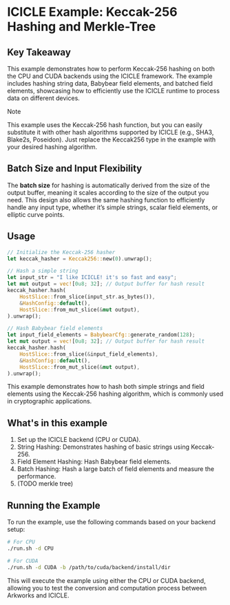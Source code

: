 # ICICLE Example: Keccak-256 Hashing and Merkle-Tree

## Key Takeaway

This example demonstrates how to perform Keccak-256 hashing on both the CPU and CUDA backends using the ICICLE framework. The example includes hashing string data, Babybear field elements, and batched field elements, showcasing how to efficiently use the ICICLE runtime to process data on different devices.

> [!NOTE]
> This example uses the Keccak-256 hash function, but you can easily substitute it with other hash algorithms supported by ICICLE (e.g., SHA3, Blake2s, Poseidon). Just replace the Keccak256 type in the example with your desired hashing algorithm.

## Batch Size and Input Flexibility

The **batch size** for hashing is automatically derived from the size of the output buffer, meaning it scales according to the size of the output you need. 
This design also allows the same hashing function to efficiently handle any input type, whether it’s simple strings, scalar field elements, or elliptic curve points.

## Usage

```rust
// Initialize the Keccak-256 hasher
let keccak_hasher = Keccak256::new(0).unwrap();

// Hash a simple string
let input_str = "I like ICICLE! it's so fast and easy";
let mut output = vec![0u8; 32]; // Output buffer for hash result
keccak_hasher.hash(
    HostSlice::from_slice(input_str.as_bytes()),
    &HashConfig::default(),
    HostSlice::from_mut_slice(&mut output),
).unwrap();

// Hash Babybear field elements
let input_field_elements = BabybearCfg::generate_random(128);
let mut output = vec![0u8; 32]; // Output buffer for hash result
keccak_hasher.hash(
    HostSlice::from_slice(&input_field_elements),
    &HashConfig::default(),
    HostSlice::from_mut_slice(&mut output),
).unwrap();
```

This example demonstrates how to hash both simple strings and field elements using the Keccak-256 hashing algorithm, which is commonly used in cryptographic applications.

## What's in this example

1. Set up the ICICLE backend (CPU or CUDA).
2. String Hashing: Demonstrates hashing of basic strings using Keccak-256.
3. Field Element Hashing: Hash Babybear field elements.
4. Batch Hashing: Hash a large batch of field elements and measure the performance.
5. (TODO merkle tree)

## Running the Example

To run the example, use the following commands based on your backend setup:

```sh
# For CPU
./run.sh -d CPU

# For CUDA
./run.sh -d CUDA -b /path/to/cuda/backend/install/dir
```

This will execute the example using either the CPU or CUDA backend, allowing you to test the conversion and computation process between Arkworks and ICICLE.

